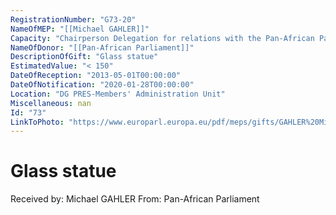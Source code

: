 ```yaml
---
RegistrationNumber: "G73-20"
NameOfMEP: "[[Michael GAHLER]]"
Capacity: "Chairperson Delegation for relations with the Pan-African Parliament (DPAP)"
NameOfDonor: "[[Pan-African Parliament]]"
DescriptionOfGift: "Glass statue"
EstimatedValue: "< 150"
DateOfReception: "2013-05-01T00:00:00"
DateOfNotification: "2020-01-28T00:00:00"
Location: "DG PRES-Members' Administration Unit"
Miscellaneous: nan
Id: "73"
LinkToPhoto: "https://www.europarl.europa.eu/pdf/meps/gifts/GAHLER%20Michael_G73-20.jpg#"
---
```


# Glass statue

Received by: Michael GAHLER
From: Pan-African Parliament

